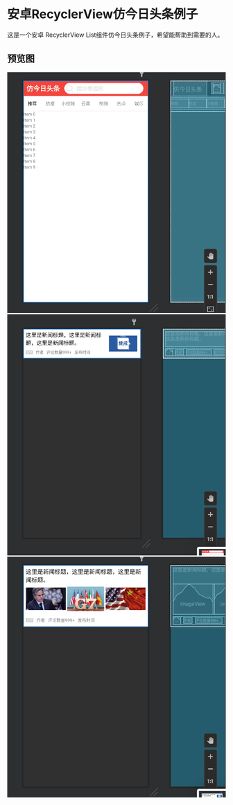 # 安卓RecyclerView仿今日头条例子
这是一个安卓 RecyclerView List组件仿今日头条例子，希望能帮助到需要的人。
## 预览图
![alt one](./images/one.png)
![alt two](./images/two.png)
![alt three](./images/three.png)
